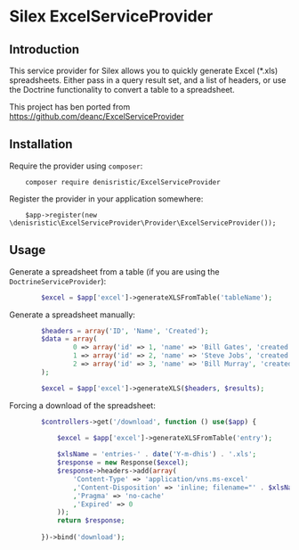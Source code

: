 # Silex ExcelServiceProvider

## Introduction

This service provider for Silex allows you to quickly generate Excel (*.xls) spreadsheets. Either pass in a query result
set, and a list of headers, or use the Doctrine functionality to convert a table to a spreadsheet.

This project has ben ported from https://github.com/deanc/ExcelServiceProvider

## Installation

Require the provider using `composer`:

        composer require denisristic/ExcelServiceProvider
        
Register the provider in your application somewhere:

        $app->register(new \denisristic\ExcelServiceProvider\Provider\ExcelServiceProvider());

## Usage

Generate a spreadsheet from a table (if you are using the `DoctrineServiceProvider`):

```php
        $excel = $app['excel']->generateXLSFromTable('tableName');
```        

Generate a spreadsheet manually:

```php
        $headers = array('ID', 'Name', 'Created');
        $data = array(
                0 => array('id' => 1, 'name' => 'Bill Gates', 'created' => '2015-01-01 00:00'),
                1 => array('id' => 2, 'name' => 'Steve Jobs', 'created' => '2015-01-02 00:00'),
                2 => array('id' => 3, 'name' => 'Bill Murray', 'created' => '2015-01-03 00:00')
        );

        $excel = $app['excel']->generateXLS($headers, $results);
```
        
Forcing a download of the spreadsheet:

```php
        $controllers->get('/download', function () use($app) {
        
            $excel = $app['excel']->generateXLSFromTable('entry');

            $xlsName = 'entries-' . date('Y-m-dhis') . '.xls';
            $response = new Response($excel);
            $response->headers->add(array(
                'Content-Type' => 'application/vns.ms-excel'
                ,'Content-Disposition' => 'inline; filename="' . $xlsName . '"'
                ,'Pragma' => 'no-cache'
                ,'Expired' => 0
            ));
            return $response;
                
        })->bind('download');
```